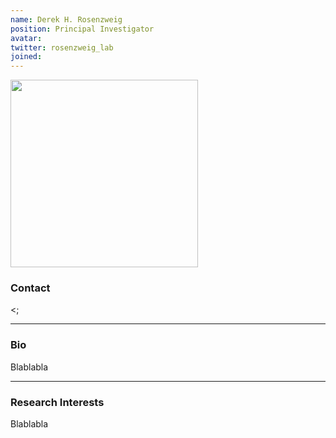 ```yaml
---
name: Derek H. Rosenzweig
position: Principal Investigator
avatar:
twitter: rosenzweig_lab
joined:
---
```


<img width="300" src="{{site.baseurl}}/images/people/{{page.avatar}}" data-action="zoom">

### Contact

<<a href="https://twitter.com/rosenzweig_lab"><i class="fa fa-twitter"></i></a>;
<a href="mailto:derek.rosenzweig@mcgill.ca"><i class="fa fa-envelope-o"></i></a>
<a href="https://www.linkedin.com/in/derekrosenzweigphd/"><i class="fab fa-linked-in"></i></a>
<a href="https://scholar.google.com/citations?hl=en&user=jUzBxPMAAAAJ"><i class="ai ai-google-scholar-square ai-3x"></i></a>

<hr>

### Bio

Blablabla


<hr>

### Research Interests

Blablabla
